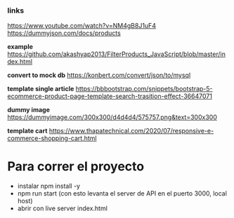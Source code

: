 ### links 
https://www.youtube.com/watch?v=NM4gB8J1uF4
https://dummyjson.com/docs/products

**example**
https://github.com/akashyap2013/FilterProducts_JavaScript/blob/master/index.html 

**convert to mock db**
https://konbert.com/convert/json/to/mysql

**template single article**
https://bbbootstrap.com/snippets/bootstrap-5-ecommerce-product-page-template-search-trasition-effect-36647071

**dummy image**
https://dummyimage.com/300x300/d4d4d4/575757.png&text=300x300 

**template cart**
https://www.thapatechnical.com/2020/07/responsive-e-commerce-shopping-cart.html


# Para correr el proyecto
- instalar npm install -y
- npm run start (con esto levanta el server de API en el puerto 3000, local host)
- abrir con live server index.html
